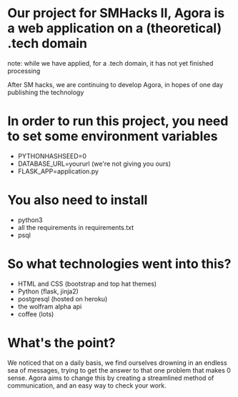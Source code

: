 # Our project for SMHacks II, Agora is a web application on a (theoretical) .tech domain
note: while we have applied, for a .tech domain, it has not yet finished processing

After SM hacks, we are continuing to develop Agora, in hopes of one day publishing the technology

# In order to run this project, you need to set some environment variables
- PYTHONHASHSEED=0
- DATABASE_URL=yoururl (we're not giving you ours)
- FLASK_APP=application.py

# You also need to install
- python3
- all the requirements in requirements.txt
- psql

# So what technologies went into this?
- HTML and CSS (bootstrap and top hat themes)
- Python (flask, jinja2)
- postgresql (hosted on heroku)
- the wolfram alpha api
- coffee (lots)

# What's the point?
We noticed that on a daily basis, we find ourselves drowning in an endless sea of messages, trying to get the answer to that one problem that makes 0 sense. Agora aims to change this by creating a streamlined method of communication, and an easy way to check your work.
